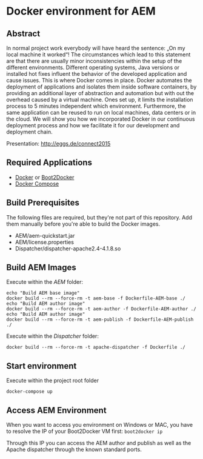 # Docker environment for AEM

## Abstract
In normal project work everybody will have heard the sentence: „On my local machine it worked“! The circumstances which lead to this statement are that there are usually minor inconsistencies within the setup of the different environments. Different operating systems, Java versions or installed hot fixes influent the behavior of the developed application and cause issues. This is where Docker comes in place. Docker automates the deployment of applications and isolates them inside software containers, by providing an additional layer of abstraction and automation but with out the overhead caused by a virtual machine. Ones set up, it limits the installation process to 5 minutes independent which environment. Furthermore, the same application can be reused to run on local machines, data centers or in the cloud. We will show you how we incorporated Docker in our continuous deployment process and how we facilitate it for our development and deployment chain.

Presentation: http://eggs.de/connect2015

## Required Applications
- [Docker](https://docs.docker.com/) or [Boot2Docker](https://github.com/boot2docker/boot2docker)
- [Docker Compose](https://docs.docker.com/compose/)

## Build Prerequisites
The following files are required, but they're not part of this repository. Add them manually before you're able to build the Docker images.
- AEM/aem-quickstart.jar
- AEM/license.properties
- Dispatcher/dispatcher-apache2.4-4.1.8.so

## Build AEM Images
Execute within the _AEM_ folder:
```
echo "Build AEM base image"
docker build --rm --force-rm -t aem-base -f Dockerfile-AEM-base ./
echo "Build AEM author image"
docker build --rm --force-rm -t aem-author -f Dockerfile-AEM-author ./
echo "Build AEM author image"
docker build --rm --force-rm -t aem-publish -f Dockerfile-AEM-publish ./
```

Execute within the _Dispatcher_ folder:
```
docker build --rm --force-rm -t apache-dispatcher -f Dockerfile ./
```

## Start environment
Execute within the project root folder
```
docker-compose up
```

## Access AEM Environment
When you want to access you environment on Windows or MAC, you have to resolve the IP of your Boot2Docker VM first:
```boot2docker ip```

Through this IP you can access the AEM author and publish as well as the Apache dispatcher through the known standard ports.
